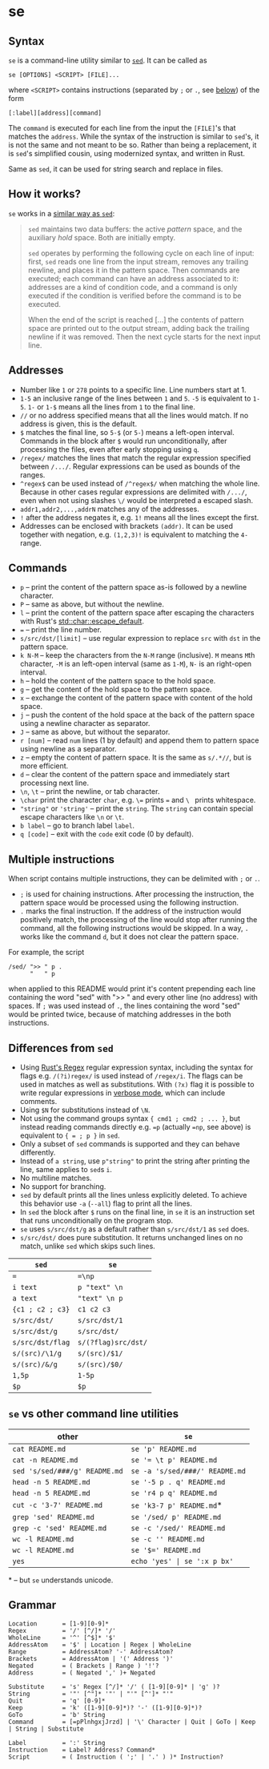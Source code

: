 # se

## Syntax

`se` is a command-line utility similar to [`sed`]. It can be called as

```text
se [OPTIONS] <SCRIPT> [FILE]...
```

where `<SCRIPT>` contains instructions (separated by `;` or `.`, see [below](#multiple-instructions)) of the form

```text
[:label][address][command]
```

The `command` is executed for each line from the input the `[FILE]`'s that matches the `address`.
While the syntax of the instruction is similar to `sed`'s, it is not the same and not meant to be so.
Rather than being a replacement, it is `sed`'s simplified cousin, using modernized syntax,
and written in Rust.

Same as `sed`, it can be used for string search and replace in files.

## How it works?

`se` works in a [similar way as `sed`]:

> `sed` maintains two data buffers: the active *pattern* space, and the auxiliary *hold* space.
> Both are initially empty.
>
> `sed` operates by performing the following cycle on each line of input: first, `sed` reads one line from
> the input stream, removes any trailing newline, and places it in the pattern space.
> Then commands are executed; each command can have an address associated to it: addresses are a kind
> of condition code, and a command is only executed if the condition is verified before the command
> is to be executed.
>
> When the end of the script is reached [...] the contents of
> pattern space are printed out to the output stream, adding back the trailing newline if
> it was removed. Then the next cycle starts for the next input line.

## Addresses

* Number like `1` or `278` points to a specific line. Line numbers start at 1.
* `1-5` an inclusive range of the lines between `1` and `5`.
  `-5` is equivalent to `1-5`.
  `1-` or `1-$` means all the lines from `1` to the final line.
* `//` or no address specified means that all the lines would match.
  If no address is given, this is the default.
* `$` matches the final line, so `5-$` (or `5-`) means a left-open interval.
  Commands in the block after `$` would run unconditionally, after processing the files,
  even after early stopping using `q`.
* `/regex/` matches the lines that match the regular expression specified between `/.../`.
  Regular expressions can be used as bounds of the ranges.
* `^regex$` can be used instead of `/^regex$/` when matching the whole line.
  Because in other cases regular expressions are delimited with `/.../`,
  even when not using slashes `\/` would be interpreted a escaped slash.
* `addr1,addr2,...,addrN` matches any of the addresses.
* `!` after the address negates it, e.g. `1!` means all the lines except the first.
* Addresses can be enclosed with brackets `(addr)`. It can be used together with negation,
  e.g. `(1,2,3)!` is equivalent to matching the `4-` range.

## Commands

* `p` – print the content of the pattern space as-is followed by a newline character.
* `P` – same as above, but without the newline.
* `l` – print the content of the pattern space after escaping the characters with Rust's
  [std::char::escape_default].
* `=` – print the line number.
* `s/src/dst/[limit]` – use regular expression to replace `src` with `dst` in the pattern space.
* `k N-M` – keep the characters from the `N-M` range (inclusive). `M` means `M`th character,
  `-M` is an left-open interval (same as `1-M`), `N-` is an right-open interval.
* `h` – hold the content of the pattern space to the hold space.
* `g` – get the content of the hold space to the pattern space.
* `x` – exchange the content of the pattern space with content of the hold space.
* `j` – push the content of the hold space at the back of the pattern space
        using a newline character as separator.
* `J` – same as above, but without the separator.
* `r [num]` – read `num` lines (1 by default) and append them to pattern space
        using newline as a separator.
* `z` – empty the content of pattern space. It is the same as `s/.*//`, but is more efficient.
* `d` – clear the content of the pattern space and immediately start processing next line.
* `\n`, `\t` – print the newline, or tab character.
* `\char` print the character `char`, e.g. `\=` prints `=` and `\ ` prints whitespace.
* `"string"` or `'string'` – print the `string`. The `string` can contain special escape
  characters like `\n` or `\t`.
* `b label` – go to branch label `label`.
* `q [code]` – exit with the `code` exit code (0 by default).

## Multiple instructions

When script contains multiple instructions, they can be delimited with `;` or `.`.

* `;` is used for chaining instructions. After processing the instruction,
  the pattern space would be processed using the following instruction.
* `.` marks the final instruction. If the address of the instruction would positively match,
  the processing of the line would stop after running the command,
  all the following instructions would be skipped.
  In a way, `.` works like the command `d`, but it does not clear the pattern space.

For example, the script

```text
/sed/ ">> " p .
      "   " p
```

when applied to this README would print it's content prepending each line containing the word "sed"
with ">> " and every other line (no address) with spaces. If `;` was used instead of `.`, the
lines containing the word "sed" would be printed twice, because of matching addresses in the both instructions.

## Differences from `sed`

* Using [Rust's Regex] regular expression syntax, including the syntax for flags
  e.g. `/(?i)regex/` is used instead of `/regex/i`. The flags can be used in
  matches as well as substitutions. With `(?x)` flag it is possible to write regular
  expressions in [verbose mode], which can include comments.
* Using `$N` for substitutions instead of `\N`.
* Not using the command groups syntax `{ cmd1 ; cmd2 ; ... }`,
  but instead reading commands directly e.g. `=p` (actually `=np`, see above) is equivalent to `{ = ; p }` in `sed`.
* Only a subset of `sed` commands is supported and they can behave differently.
* Instead of `a string`, use `p"string"` to print the string after
  printing the line, same applies to `sed`s `i`.
* No multiline matches.
* No support for branching.
* `sed` by default prints all the lines unless explicitly deleted.
  To achieve this behavior use `-a` (`--all`) flag to print all the lines.
* In `sed` the block after `$` runs on the final line, in `se`
  it is an instruction set that runs unconditionally on the program stop.
* `se` uses `s/src/dst/g` as a default rather than `s/src/dst/1` as `sed` does.
* `s/src/dst/` does pure substitution. It returns unchanged lines on no match, unlike `sed` which skips such lines.

|      `sed`       |       `se`          |
|------------------|---------------------|
| `=`              | `=\np`              |
| `i text`         | `p "text" \n`       |
| `a text`         | `"text" \n p`       |
| `{c1 ; c2 ; c3}` | `c1 c2 c3`          |
| `s/src/dst/`     | `s/src/dst/1`       |
| `s/src/dst/g`    | `s/src/dst/`        |
| `s/src/dst/flag` | `s/(?flag)src/dst/` |
| `s/(src)/\1/g`   | `s/(src)/$1/`       |
| `s/(src)/&/g`    | `s/(src)/$0/`       |
| `1,5p`           | `1-5p`              |
| `$p`             | `$p`                |

## `se` vs other command line utilities

|    other                       |   `se`                          |
|--------------------------------|---------------------------------|
| `cat README.md`                | `se 'p' README.md`              |
| `cat -n README.md`             | `se '= \t p' README.md`         |
| `sed 's/sed/###/g' README.md`  | `se -a 's/sed/###/' README.md`  |
| `head -n 5 README.md`          | `se '-5 p . q' README.md`       |
| `head -n 5 README.md`          | `se 'r4 p q' README.md`         |
| `cut -c '3-7' README.md`       | `se 'k3-7 p' README.md`\*       |
| `grep 'sed' README.md`         | `se '/sed/ p' README.md`        |
| `grep -c 'sed' README.md`      | `se -c '/sed/' README.md`       |
| `wc -l README.md`              | `se -c '' README.md`            |
| `wc -l README.md`              | `se '$=' README.md`             |
| `yes`                          | `echo 'yes' \| se ':x p bx'`    |

\* – but `se` understands unicode.

## Grammar

```text
Location       = [1-9][0-9]*
Regex          = '/' [^/]* '/'
WholeLine      = '^' [^$]* '$'
AddressAtom    = '$' | Location | Regex | WholeLine
Range          = AddressAtom? '-' AddressAtom?
Brackets       = AddressAtom | '(' Address ')'
Negated        = ( Brackets | Range ) '!'?
Address        = ( Negated ',' )+ Negated

Substitute     = 's' Regex [^/]* '/' ( [1-9][0-9]* | 'g' )?
String         = '"' [^"]* '"' | "'" [^']* "'"
Quit           = 'q' [0-9]*
Keep           = 'k' ([1-9][0-9]*)? '-' ([1-9][0-9]*)?
GoTo           = 'b' String
Command        = [=pPlnhgxjJrzd] | '\' Character | Quit | GoTo | Keep | String | Substitute

Label          = ':' String
Instruction    = Label? Address? Command*
Script         = ( Instruction ( ';' | '.' ) )* Instruction?
```

[`sed`]: https://www.gnu.org/software/sed/manual/sed.html
[Rust's Regex]: https://docs.rs/regex/latest/regex/
[verbose mode]: https://docs.rs/regex/latest/regex/?search=verbose#example-verbose-mode
[std::char::escape_default]: https://doc.rust-lang.org/std/primitive.char.html#method.escape_default
[similar way as `sed`]: https://www.gnu.org/software/sed/manual/sed.html#Execution-Cycle
